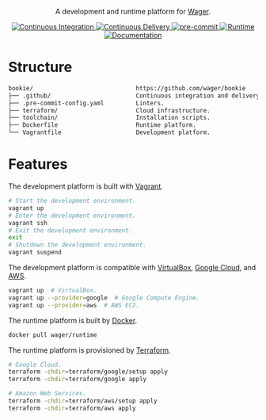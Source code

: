 <p align="center">
  A development and runtime platform for <a href="https://github.com/wager/wager">Wager</a>.
</p>

<p align="center">
  <a href="https://github.com/wager/bookie/actions/workflows/ci.yml">
    <img
      src="https://github.com/wager/bookie/workflows/ci/badge.svg?branch=main"
      alt="Continuous Integration"
    />
  </a>
  <a href="https://github.com/wager/bookie/actions/workflows/cd.yml">
    <img
      src="https://github.com/wager/bookie/workflows/cd/badge.svg?branch=main"
      alt="Continuous Delivery"
    />
  </a>
  <a href="https://github.com/pre-commit/pre-commit">
    <img
      src="https://img.shields.io/badge/pre--commit-enabled-brightgreen?logo=pre-commit"
      alt="pre-commit"
    />
  </a>
  <a href="https://hub.docker.com/r/wager/runtime">
    <img
      src="https://img.shields.io/docker/image-size/wager/runtime/latest?label=runtime"
      alt="Runtime"
    />
  </a>
  <a href="https://wager.help">
    <img
      src="https://img.shields.io/badge/docs-wager.help-informational"
      alt="Documentation"
    />
  </a>
</p>

# Structure

```bash
bookie/                             https://github.com/wager/bookie
├── .github/                        Continuous integration and delivery workflows.
├── .pre-commit-config.yaml         Linters.
├── terraform/                      Cloud infrastructure.
├── toolchain/                      Installation scripts.
├── Dockerfile                      Runtime platform.
└── Vagrantfile                     Development platform.
```

# Features

The development platform is built with [Vagrant].

```bash
# Start the development environment.
vagrant up
# Enter the development environment.
vagrant ssh
# Exit the development environment.
exit
# Shutdown the development environment.
vagrant suspend
```

The development platform is compatible with [VirtualBox], [Google Cloud], and [AWS].

```bash
vagrant up  # VirtualBox.
vagrant up --provider=google  # Google Compute Engine.
vagrant up --provider=aws  # AWS EC2.
```

The runtime platform is built by [Docker].

```bash
docker pull wager/runtime
```

The runtime platform is provisioned by [Terraform].

```bash
# Google Cloud.
terraform -chdir=terraform/google/setup apply
terraform -chdir=terraform/google apply

# Amazon Web Services.
terraform -chdir=terraform/aws/setup apply
terraform -chdir=terraform/aws apply
```

[AWS]:
  https://aws.amazon.com/ec2
[Docker]:
  https://www.docker.com/
[Google Cloud]:
  https://cloud.google.com/compute
[Terraform]:
  https://www.terraform.io/
[Vagrant]:
  https://www.vagrantup.com
[VirtualBox]:
  https://www.virtualbox.org
